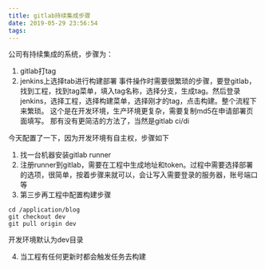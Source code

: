```yaml
---
title: gitlab持续集成步骤
date: 2019-05-29 23:56:54
tags:
---
```

公司有持续集成的系统，步骤为：
1. gitlab打tag
2. jenkins上选择tab进行构建部署
事件操作时需要很繁琐的步骤，要登gitlab，找到工程，找到tag菜单，填入tag名称，选择分支，生成tag。然后登录jenkins，选择工程，选择构建菜单，选择刚才的tag，点击构建。整个流程下来繁琐。
这个是在开发环境，生产环境更复杂，需要复制md5在申请部署页面填写。
那有没有更简洁的方法了，当然是gitlab ci/di

今天配置了一下，因为开发环境有自主权，步骤如下
1. 找一台机器安装gitlab runner
2. 注册runner到gitlab，需要在工程中生成地址和token。过程中需要选择部署的选项，很简单，按着步骤来就可以，会让写入需要登录的服务器，账号端口等
3. 第三步再工程中配置构建步骤
```shell
cd /application/blog
git checkout dev
git pull origin dev
```
开发环境默认为dev目录

4. 当工程有任何更新时都会触发任务去构建